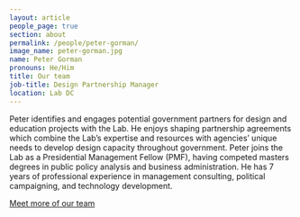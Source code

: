 ```yaml
---
layout: article
people_page: true
section: about
permalink: /people/peter-gorman/
image_name: peter-gorman.jpg
name: Peter Gorman
pronouns: He/Him
title: Our team
job-title: Design Partnership Manager
location: Lab DC
---
```


Peter identifies and engages potential government partners for design and education projects with the Lab. He enjoys shaping partnership agreements which combine the Lab’s expertise and resources with agencies’ unique needs to develop design capacity throughout government. Peter joins the Lab as a Presidential Management Fellow (PMF), having competed masters degrees in public policy analysis and business administration. He has 7 years of professional experience in management consulting, political campaigning, and technology development.

[Meet more of our team](../../about/meet/)
